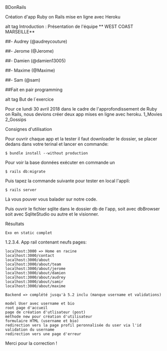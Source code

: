 BDonRails

Création d'app Ruby on Rails mise en ligne avec Heroku

alt tag
Introduction : Présentation de l'équipe
** WEST COAST MARSEILLE**

##- Audrey (@audreycouture)

##- Jerome (@Jerome)

##- Damien (@damien13005)

##- Maxime (@Maxime)

##- Sam (@sam)

##Fait en pair programming

alt tag
But de l´exercice

Pour ce lundi 30 avril 2018 dans le cadre de l'approfondissement de Ruby on Rails, nous devions créer deux app mises en ligne avec heroku. 1_Movies 2_Gossips

Consignes d'utilisation

Pour ouvrir chaque app et la tester il faut downloader le dossier, se placer dedans dans votre terinal et lancer en commande:

    $ bundle install --without production

Pour voir la base données exécuter en commande un

    $ rails db:migrate

Puis tapez la commande suivante pour tester en local l'appli:

    $ rails server

Là vous pouver vous balader sur notre code.

Puis ouvrir le fichier sqlite dans le dossier db de l'app, soit avec dbBrowser soit avec SqliteStudio ou autre et le visionner.

Résultats

    Exo en static complet

1.2.3.4. App rail contenant neufs pages:

    localhost:3000 => Home en racine
    localhost:3000/contact
    localhost:3000/about
    localhost:3000/about/team
    localhost:3000/about/jerome
    localhost:3000/about/damien
    localhost:3000/about/audrey
    localhost:3000/about/samir
    localhost:3000/about/maxime

    Backend => complété jusqu'à 5.2 inclu (manque username et validations)

    model User avec username et bio
    root page d'accueil
    page de création d'utlisateur (post)
    méthode new pour création d'utilisateur
    formulaire HTML (username et bio)
    redirection vers la page profil peronnalisée du user via l'id
    validation du username
    redirection vers une page d'erreur

Merci pour la correction !
